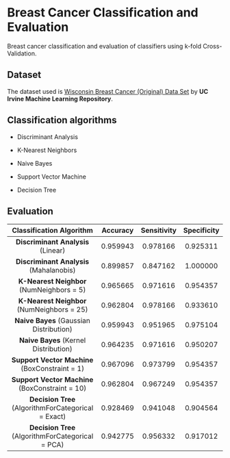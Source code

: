 # Breast Cancer Classification and Evaluation
Breast cancer classification and evaluation of classifiers using k-fold Cross-Validation.

## Dataset
The dataset used is [Wisconsin Breast Cancer (Original) Data Set](https://archive.ics.uci.edu/ml/datasets/breast+cancer+wisconsin+(original)) by **UC Irvine Machine Learning Repository**.

## Classification algorithms
- Discriminant Analysis

- K-Nearest Neighbors

- Naive Bayes

- Support Vector Machine

- Decision Tree

## Evaluation
| Classification Algorithm | Accuracy | Sensitivity | Specificity |
| :------------: | :------------: | :------------: | :------------: |
| **Discriminant Analysis** (Linear) | 0.959943 | 0.978166 | 0.925311 |
| **Discriminant Analysis** (Mahalanobis) | 0.899857 | 0.847162 | 1.000000 |
| **K-Nearest Neighbor** (NumNeighbors = 5) | 0.965665 | 0.971616 | 0.954357 |
| **K-Nearest Neighbor** (NumNeighbors = 25) | 0.962804 | 0.978166 | 0.933610 |
| **Naive Bayes** (Gaussian Distribution) | 0.959943 | 0.951965 | 0.975104 |
| **Naive Bayes** (Kernel Distribution) | 0.964235 | 0.971616 | 0.950207 |
| **Support Vector Machine** (BoxConstraint = 1) | 0.967096 | 0.973799 | 0.954357 |
| **Support Vector Machine** (BoxConstraint = 10) | 0.962804 | 0.967249 | 0.954357 |
| **Decision Tree** (AlgorithmForCategorical = Exact) | 0.928469 | 0.941048 | 0.904564 |
| **Decision Tree** (AlgorithmForCategorical = PCA) | 0.942775 | 0.956332 | 0.917012 |
